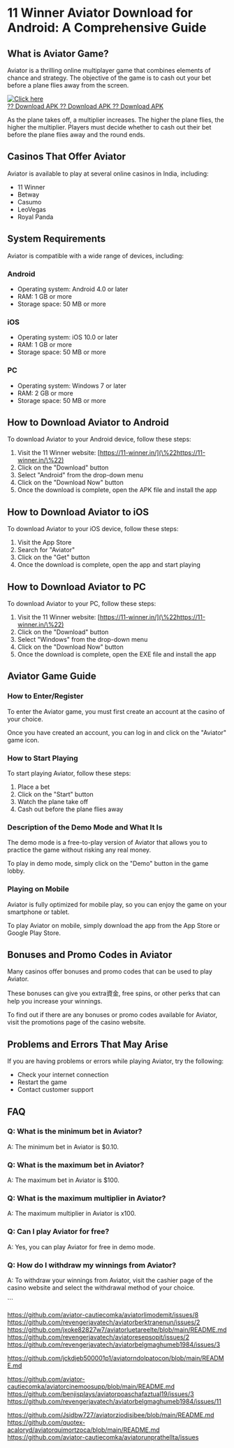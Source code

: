 # 11 Winner Aviator Download for Android: A Comprehensive Guide

## What is Aviator Game?

Aviator is a thrilling online multiplayer game that combines elements of
chance and strategy. The objective of the game is to cash out your bet
before a plane flies away from the screen.

[![Click
here](https://readscoops.com/wp-content/uploads/2023/03/Readscoop-aviator-1-1.jpg)](https://traff.sbs/deff?key=11+winner+aviator+download+for+android)\
[?? Download APK ?? Download APK ?? Download
APK](https://traff.sbs/deff?key=11+winner+aviator+download+for+android)

As the plane takes off, a multiplier increases. The higher the plane
flies, the higher the multiplier. Players must decide whether to cash
out their bet before the plane flies away and the round ends.

## Casinos That Offer Aviator

Aviator is available to play at several online casinos in India,
including:

-   11 Winner
-   Betway
-   Casumo
-   LeoVegas
-   Royal Panda

## System Requirements

Aviator is compatible with a wide range of devices, including:

### Android

-   Operating system: Android 4.0 or later
-   RAM: 1 GB or more
-   Storage space: 50 MB or more

### iOS

-   Operating system: iOS 10.0 or later
-   RAM: 1 GB or more
-   Storage space: 50 MB or more

### PC

-   Operating system: Windows 7 or later
-   RAM: 2 GB or more
-   Storage space: 50 MB or more

## How to Download Aviator to Android

To download Aviator to your Android device, follow these steps:

1.  Visit the 11 Winner website:
    [https://11-winner.in/](\%22https://11-winner.in/\%22)
2.  Click on the "Download" button
3.  Select "Android" from the drop-down menu
4.  Click on the "Download Now" button
5.  Once the download is complete, open the APK file and install the app

## How to Download Aviator to iOS

To download Aviator to your iOS device, follow these steps:

1.  Visit the App Store
2.  Search for "Aviator"
3.  Click on the "Get" button
4.  Once the download is complete, open the app and start playing

## How to Download Aviator to PC

To download Aviator to your PC, follow these steps:

1.  Visit the 11 Winner website:
    [https://11-winner.in/](\%22https://11-winner.in/\%22)
2.  Click on the "Download" button
3.  Select "Windows" from the drop-down menu
4.  Click on the "Download Now" button
5.  Once the download is complete, open the EXE file and install the app

## Aviator Game Guide

### How to Enter/Register

To enter the Aviator game, you must first create an account at the
casino of your choice.

Once you have created an account, you can log in and click on the
"Aviator" game icon.

### How to Start Playing

To start playing Aviator, follow these steps:

1.  Place a bet
2.  Click on the "Start" button
3.  Watch the plane take off
4.  Cash out before the plane flies away

### Description of the Demo Mode and What It Is

The demo mode is a free-to-play version of Aviator that allows you to
practice the game without risking any real money.

To play in demo mode, simply click on the "Demo" button in the
game lobby.

### Playing on Mobile

Aviator is fully optimized for mobile play, so you can enjoy the game on
your smartphone or tablet.

To play Aviator on mobile, simply download the app from the App Store or
Google Play Store.

## Bonuses and Promo Codes in Aviator

Many casinos offer bonuses and promo codes that can be used to play
Aviator.

These bonuses can give you extra資金, free spins, or other perks that
can help you increase your winnings.

To find out if there are any bonuses or promo codes available for
Aviator, visit the promotions page of the casino website.

## Problems and Errors That May Arise

If you are having problems or errors while playing Aviator, try the
following:

-   Check your internet connection
-   Restart the game
-   Contact customer support

## FAQ

### Q: What is the minimum bet in Aviator?

A: The minimum bet in Aviator is \$0.10.

### Q: What is the maximum bet in Aviator?

A: The maximum bet in Aviator is \$100.

### Q: What is the maximum multiplier in Aviator?

A: The maximum multiplier in Aviator is x100.

### Q: Can I play Aviator for free?

A: Yes, you can play Aviator for free in demo mode.

### Q: How do I withdraw my winnings from Aviator?

A: To withdraw your winnings from Aviator, visit the cashier page of the
casino website and select the withdrawal method of your choice.

\`\`\`

https://github.com/aviator-cautiecomka/aviatorlimodemit/issues/8
https://github.com/revengerjavatech/aviatorberktranenun/issues/2
https://github.com/jxoke82827w7/aviatorluetareelte/blob/main/README.md
https://github.com/revengerjavatech/aviatoresepsopit/issues/2
https://github.com/revengerjavatech/aviatorbelgmaghumeb1984/issues/3

https://github.com/jckdjeb500001p1/aviatorndolpatocon/blob/main/README.md

https://github.com/aviator-cautiecomka/aviatorcinemoosupp/blob/main/README.md
https://github.com/benjisplays/aviatorpoaschafaztual19/issues/3
https://github.com/revengerjavatech/aviatorbelgmaghumeb1984/issues/11

https://github.com/Jsidbw727/aviatorziodisibee/blob/main/README.md
https://github.com/quotex-acaloryd/aviatorquimortzoca/blob/main/README.md
https://github.com/aviator-cautiecomka/aviatorunprathellta/issues
